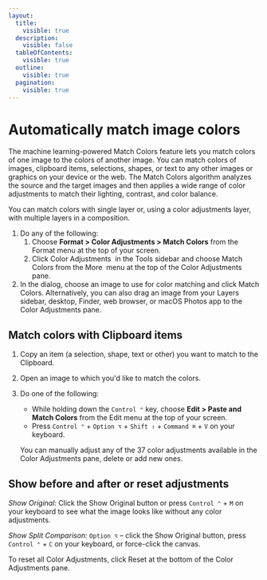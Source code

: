 ```yaml
---
layout:
  title:
    visible: true
  description:
    visible: false
  tableOfContents:
    visible: true
  outline:
    visible: true
  pagination:
    visible: true
---
```


# Automatically match image colors

The machine learning-powered Match Colors feature lets you match colors of one image to the colors of another image. You can match colors of images, clipboard items, selections, shapes, or text to any other images or graphics on your device or the web. The Match Colors algorithm analyzes the source and the target images and then applies a wide range of color adjustments to match their lighting, contrast, and color balance.

You can match colors with single layer or, using a color adjustments layer, with multiple layers in a composition.

1. Do any of the following:
   1. Choose **Format > Color Adjustments > Match Colors** from the Format menu at the top of your screen.
   2. Click Color Adjustments <img src="https://help.pixelmator.com/pixelmator-pro/3.5/assets/English/1581000192000.png" alt="" data-size="line"> in the Tools sidebar and choose Match Colors from the More <img src="https://help.pixelmator.com/pixelmator-pro/3.5/assets/English/1605111967000.png" alt="" data-size="line"> menu at the top of the Color Adjustments pane.
2. In the dialog, choose an image to use for color matching and click Match Colors. Alternatively, you can also drag an image from your Layers sidebar, desktop, Finder, web browser, or macOS Photos app to the Color Adjustments pane.

## Match colors with Clipboard items

1. Copy an item (a selection, shape, text or other) you want to match to the Clipboard.
2. Open an image to which you'd like to match the colors.
3.  Do one of the following:

    * While holding down the `Control ⌃` key, choose **Edit > Paste and Match Colors** from the Edit menu at the top of your screen.
    * Press `Control ⌃` + `Option ⌥` + `Shift ⇧` + `Command ⌘` + `V` on your keyboard.

    You can manually adjust any of the 37 color adjustments available in the Color Adjustments pane, delete or add new ones.

## Show before and after or reset adjustments

_Show Original:_ Click the Show Original button or press `Control ⌃` + `M` on your keyboard to see what the image looks like without any color adjustments.

_Show Split Comparison:_ `Option ⌥` – click the Show Original button, press `Control ⌃` + `C` on your keyboard, or force-click the canvas.

To reset all Color Adjustments, click Reset at the bottom of the Color Adjustments pane.
